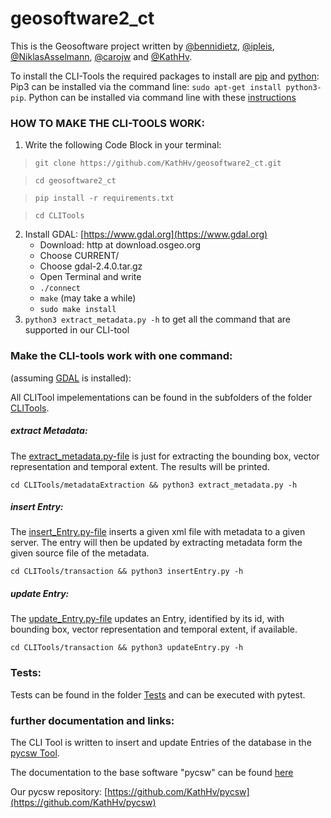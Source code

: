 # geosoftware2_ct

This is the Geosoftware project written by [@bennidietz](https://github.com/bennidietz), [@ipleis](https://github.com/ipleis), [@NiklasAsselmann](https://github.com/NiklasAsselmann), [@carojw](https://github.com/carojw) and [@KathHv](https://github.com/KathHv).

To install the CLI-Tools the required packages to install are [pip](https://pip.pypa.io/en/stable/) and [python](https://www.python.org):
Pip3 can be installed via the command line: 
`sudo apt-get install python3-pip`.
Python can be installed via command line with these [instructions](http://ubuntuhandbook.org/index.php/2017/07/install-python-3-6-1-in-ubuntu-16-04-lts/)

### **HOW TO MAKE THE CLI-TOOLS WORK:**

1. Write the following Code Block in your terminal:
>`git clone https://github.com/KathHv/geosoftware2_ct.git`

>`cd geosoftware2_ct`

>`pip install -r requirements.txt`

>`cd CLITools`
2. Install GDAL: [https://www.gdal.org](https://www.gdal.org)
    - Download: http at download.osgeo.org
    - Choose CURRENT/
    - Choose gdal-2.4.0.tar.gz
    - Open Terminal and write
    - `./connect`
    - `make` (may take a while)
    - `sudo make install`
3. `python3 extract_metadata.py -h` to get all the command that are supported in our CLI-tool

### **Make the CLI-tools work with one command:**
(assuming [GDAL](https://www.gdal.org) is installed):

All CLITool impelementations can be found in the subfolders of the folder [CLITools](https://github.com/KathHv/geosoftware2_ct/tree/master/CLITools). 

##### extract Metadata:
The [extract_metadata.py-file](https://github.com/KathHv/geosoftware2_ct/blob/master/CLITools/metadataExtraction/extract_metadata.py) is just for extracting the bounding box, vector representation and temporal extent. The results will be printed.
    
`cd CLITools/metadataExtraction && python3 extract_metadata.py -h`
    
##### insert Entry:
The [insert_Entry.py-file](https://github.com/KathHv/geosoftware2_ct/blob/master/CLITools/transaction/insertEntry.py) inserts a given xml file with metadata to a given server. The entry will then be updated by extracting metadata form the given source file of the metadata.
   
`cd CLITools/transaction && python3 insertEntry.py -h`


##### update Entry:
The [update_Entry.py-file](https://github.com/KathHv/geosoftware2_ct/blob/master/CLITools/transaction/updateEntry.py) updates an Entry, identified by its id, with bounding box, vector representation and temporal extent, if available.
   
`cd CLITools/transaction && python3 updateEntry.py -h`

### Tests:
Tests can be found in the folder [Tests](https://github.com/bennidietz/geosoftware2_ct/tree/master/Tests) and can be executed with pytest.


### further documentation and links:
The CLI Tool is written to insert and update Entries of the database in the [pycsw Tool](https://github.com/KathHv/pycsw). 

The documentation to the base software "pycsw" can be found [here](http://docs.pycsw.org/en/latest/)

Our pycsw repository: [https://github.com/KathHv/pycsw](https://github.com/KathHv/pycsw)
